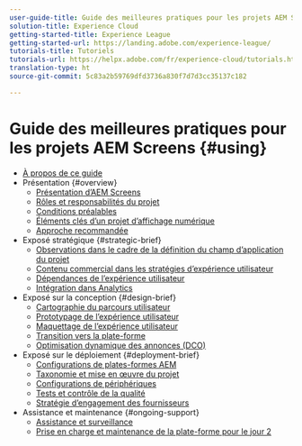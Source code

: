 ```yaml
---
user-guide-title: Guide des meilleures pratiques pour les projets AEM Screens
solution-title: Experience Cloud
getting-started-title: Experience League
getting-started-url: https://landing.adobe.com/experience-league/
tutorials-title: Tutoriels
tutorials-url: https://helpx.adobe.com/fr/experience-cloud/tutorials.html
translation-type: ht
source-git-commit: 5c83a2b59769dfd3736a830f7d7d3cc35137c182

---
```



# Guide des meilleures pratiques pour les projets AEM Screens {#using}

+ [À propos de ce guide](about-guide.md)
+ Présentation {#overview}
   + [Présentation d’AEM Screens](introduction.md)
   + [Rôles et responsabilités du projet](roles-responsibilities.md)
   + [Conditions préalables](pre-requisites.md)
   + [Éléments clés d’un projet d’affichage numérique](getting-started-digital-signage.md)
   + [Approche recommandée](recommended-approach.md)
+ Exposé stratégique {#strategic-brief}
   + [Observations dans le cadre de la définition du champ d’application du projet](pre-sales-considerations.md)
   + [Contenu commercial dans les stratégies d’expérience utilisateur](business-content-strategy.md)
   + [Dépendances de l’expérience utilisateur](ux-dependencies.md)
   + [Intégration dans Analytics](analytics.md)
+ Exposé sur la conception {#design-brief}
   + [Cartographie du parcours utilisateur](journey-map.md)
   + [Prototypage de l’expérience utilisateur](prototypes.md)
   + [Maquettage de l’expérience utilisateur](wireframes.md)
   + [Transition vers la plate-forme](transition-platform.md)
   + [Optimisation dynamique des annonces (DCO)](dynamic-creative-optimizations.md)
+ Exposé sur le déploiement {#deployment-brief}
   + [Configurations de plates-formes AEM](aem-platform-configurations.md)
   + [Taxonomie et mise en œuvre du projet](project-taxonomy-implementation.md)
   + [Configurations de périphériques](device-configurations.md)
   + [Tests et contrôle de la qualité](testing-quality-assurance.md)
   + [Stratégie d’engagement des fournisseurs](vendor-engagement.md)
+ Assistance et maintenance {#ongoing-support}
   + [Assistance et surveillance](support-monitoring.md)
   + [Prise en charge et maintenance de la plate-forme pour le jour 2](day-two-support-maintenance.md)
